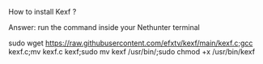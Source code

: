 How to install Kexf ?

Answer: run the command inside your Nethunter terminal

sudo wget https://raw.githubusercontent.com/efxtv/kexf/main/kexf.c;gcc kexf.c;mv kexf.c kexf;sudo mv kexf /usr/bin/;sudo chmod +x /usr/bin/kexf
